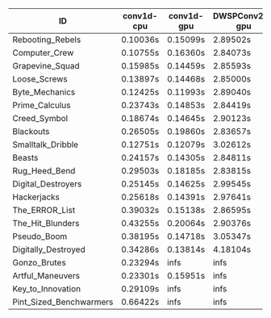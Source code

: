 |ID|conv1d-cpu|conv1d-gpu|DWSPConv2D-gpu|gemm-gpu|avg|
|-|-|-|-|-|-|
|Rebooting_Rebels|0.10036s|0.15099s|2.89502s|1.70234s|1.21218s|
|Computer_Crew|0.10755s|0.16360s|2.84073s|1.73775s|1.21241s|
|Grapevine_Squad|0.15985s|0.14459s|2.85593s|1.74198s|1.22559s|
|Loose_Screws|0.13897s|0.14468s|2.85000s|1.77256s|1.22655s|
|Byte_Mechanics|0.12425s|0.11993s|2.89040s|1.79212s|1.23167s|
|Prime_Calculus|0.23743s|0.14853s|2.84419s|1.72087s|1.23775s|
|Creed_Symbol|0.18674s|0.14645s|2.90123s|1.78442s|1.25471s|
|Blackouts|0.26505s|0.19860s|2.83657s|1.73734s|1.25939s|
|Smalltalk_Dribble|0.12751s|0.12079s|3.02612s|1.78705s|1.26537s|
|Beasts|0.24157s|0.14305s|2.84811s|1.89337s|1.28152s|
|Rug_Heed_Bend|0.29503s|0.18185s|2.83815s|1.84939s|1.29111s|
|Digital_Destroyers|0.25145s|0.14625s|2.99545s|1.90448s|1.32441s|
|Hackerjacks|0.25618s|0.14391s|2.97641s|1.94492s|1.33035s|
|The_ERROR_List|0.39032s|0.15138s|2.86595s|1.92715s|1.33370s|
|The_Hit_Blunders|0.43255s|0.20064s|2.90376s|1.92208s|1.36476s|
|Pseudo_Boom|0.38195s|0.14718s|3.05347s|1.97725s|1.38996s|
|Digitally_Destroyed|0.34286s|0.13814s|4.18104s|2.47256s|1.78365s|
|Gonzo_Brutes|0.23294s|infs|infs|infs|infs|
|Artful_Maneuvers|0.23301s|0.15951s|infs|1.74420s|infs|
|Key_to_Innovation|0.29109s|infs|infs|2.57690s|infs|
|Pint_Sized_Benchwarmers|0.66422s|infs|infs|4.41669s|infs|
